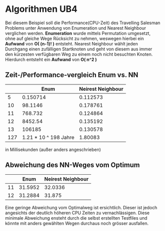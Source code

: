# Algorithmen UB4
Bei diesem Beispiel soll die Performance(CPU-Zeit) des Travelling Salesman Problems unter Anwendung von Enumeration und Nearest Neighbour verglichen werden.
**Enumeration** wurde mittels Permutation umgesetzt, ohne auf gleiche Wege Rücksicht zu nehmen, weswegen hierbei ein **Aufwand** von **O( (n-1)! )** entsteht.
Nearest Neighbour wählt jeden Durchgang einen zufälligen Startknoten und geht von diesem aus immer den kürzesten verfügbaren Weg zu einem noch nicht besuchten Knoten. Hierdurch entsteht ein **Aufwand** von **O( n^2 )**

## Zeit-/Performance-vergleich Enum vs. NN
|  |Enum|Neirest Neighbour|
|--|--|--|
|5|0.150714|0.112573|  
|10|98.1146|0.178761|
|11|768.732|0.124864|
|12|8452.54|0.135192|
|13|106185|0.130578|
|127|1.21 * 10 ^ 198 Jahre|1.80083|

in Millisekunden (außer anders angeschrieben)

## Abweichung des NN-Weges vom Optimum
|  |Enum|Neirest Neighbour|
|--|--|--|
|11|31.5952|32.0336|
|12|31.2884|31.875|

Eine geringe Abweichung vom Optimalweg ist ersichtlich. Dieser ist jedoch angesichts der deutlich höheren CPU Zeiten zu vernachlässigen. Diese minimale Abweichung ensteht durch die selbst erstellten Testfiles und könnte mit anders gewählten Wegen durchaus noch grösser ausfallen.

